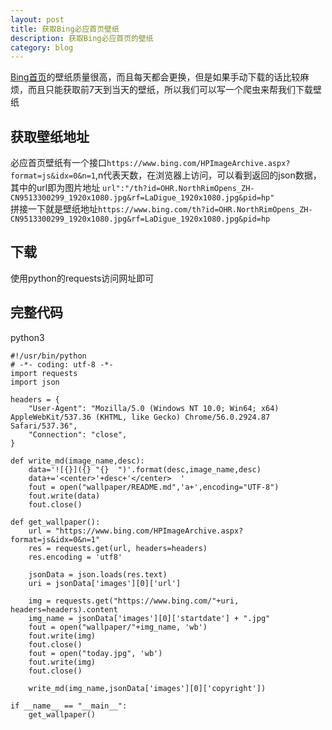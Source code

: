 ```yaml
---
layout: post
title: 获取Bing必应首页壁纸
description: 获取Bing必应首页的壁纸
category: blog
---
```

[Bing首页](https://www.bing.com)的壁纸质量很高，而且每天都会更换，但是如果手动下载的话比较麻烦，而且只能获取前7天到当天的壁纸，所以我们可以写一个爬虫来帮我们下载壁纸  <!-- more -->
## 获取壁纸地址  
必应首页壁纸有一个接口`https://www.bing.com/HPImageArchive.aspx?format=js&idx=0&n=1`,n代表天数，在浏览器上访问，可以看到返回的json数据，其中的url即为图片地址
`url":"/th?id=OHR.NorthRimOpens_ZH-CN9513300299_1920x1080.jpg&rf=LaDigue_1920x1080.jpg&pid=hp"`  
拼接一下就是壁纸地址`https://www.bing.com/th?id=OHR.NorthRimOpens_ZH-CN9513300299_1920x1080.jpg&rf=LaDigue_1920x1080.jpg&pid=hp`  
## 下载  
使用python的requests访问网址即可  
## 完整代码  
python3
```
#!/usr/bin/python
# -*- coding: utf-8 -*-
import requests
import json

headers = {
    "User-Agent": "Mozilla/5.0 (Windows NT 10.0; Win64; x64) AppleWebKit/537.36 (KHTML, like Gecko) Chrome/56.0.2924.87 Safari/537.36",
    "Connection": "close",
}

def write_md(image_name,desc):
    data='![{}]({} "{}  ")'.format(desc,image_name,desc)
    data+='<center>'+desc+'</center>  '
    fout = open("wallpaper/README.md",'a+',encoding="UTF-8")
    fout.write(data)
    fout.close()

def get_wallpaper():
    url = "https://www.bing.com/HPImageArchive.aspx?format=js&idx=0&n=1"
    res = requests.get(url, headers=headers)
    res.encoding = 'utf8'

    jsonData = json.loads(res.text)
    uri = jsonData['images'][0]['url']

    img = requests.get("https://www.bing.com/"+uri, headers=headers).content
    img_name = jsonData['images'][0]['startdate'] + ".jpg"
    fout = open("wallpaper/"+img_name, 'wb')
    fout.write(img)
    fout.close()
    fout = open("today.jpg", 'wb')
    fout.write(img)
    fout.close()

    write_md(img_name,jsonData['images'][0]['copyright'])

if __name__ == "__main__":
    get_wallpaper()

```  
